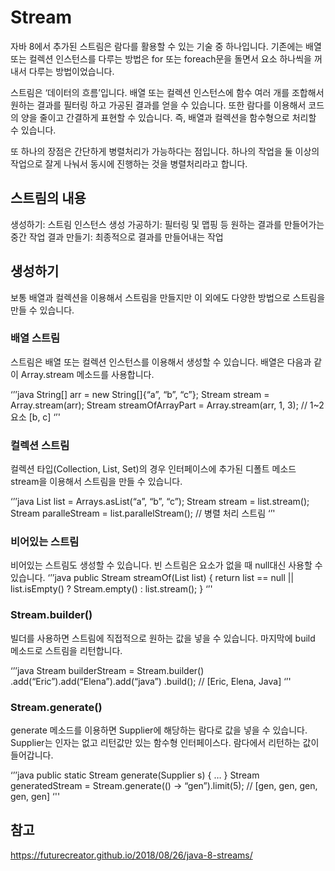 # Stream

자바 8에서 추가된 스트림은 람다를 활용할 수 있는 기술 중 하나입니다.
기존에는 배열 또는 컬렉션 인스턴스를 다루는 방법은 for 또는 foreach문을 돌면서 요소 하나씩을 꺼내서 다루는 방법이었습니다.

스트림은 ‘데이터의 흐름’입니다.
배열 또는 컬렉션 인스턴스에 함수 여러 개를 조합해서 원하는 결과를 필터링 하고 가공된 결과를 얻을 수 있습니다.
또한 람다를 이용해서 코드의 양을 줄이고 간결하게 표현할 수 있습니다.
즉, 배열과 컬렉션을 함수형으로 처리할 수 있습니다.

또 하나의 장점은 간단하게 병렬처리가 가능하다는 점입니다.
하나의 작업을 둘 이상의 작업으로 잘게 나눠서 동시에 진행하는 것을 병렬처리라고 합니다.

## 스트림의 내용

생성하기: 스트림 인스턴스 생성
가공하기: 필터링 및 맵핑 등 원하는 결과를 만들어가는 중간 작업
결과 만들기: 최종적으로 결과를 만들어내는 작업

## 생성하기

보통 배열과 컬렉션을 이용해서 스트림을 만들지만 이 외에도 다양한 방법으로 스트림을 만들 수 있습니다.

### 배열 스트림

스트림은 배열 또는 컬렉션 인스턴스를 이용해서 생성할 수 있습니다.
배열은 다음과 같이 Array.stream 메소드를 사용합니다.

‘’’java
String[] arr = new String[]{“a”, “b”, “c”};
Stream<String> stream = Array.stream(arr);
Stream<String> streamOfArrayPart = Array.stream(arr, 1, 3); // 1~2 요소 [b, c]
‘’'

### 컬렉션 스트림

컬렉션 타입(Collection, List, Set)의 경우 인터페이스에 추가된 디폴트 메소드 stream을 이용해서 스트림을 만들 수 있습니다.

 ‘’’java
List<String> list = Arrays.asList(“a”, “b”, “c”);
Stream<String> stream = list.stream();
Stream<String> paralleStream = list.parallelStream(); // 병렬 처리 스트림
‘’'

### 비어있는 스트림

비어있는 스트림도 생성할 수 있습니다. 빈 스트림은 요소가 없을 때 null대신 사용할 수 있습니다.
‘’’java
public Stream<String> streamOf(List<String> list) {
	return list == null || list.isEmpty()
		? Stream.empty()
		: list.stream();
}
‘’'

### Stream.builder()

빌더를 사용하면 스트림에 직접적으로 원하는 값을 넣을 수 있습니다. 마지막에 build 메소드로 스트림을 리턴합니다.

‘’’java
Stream<String> builderStream =
	Stream.<String>builder()
		.add(“Eric”).add(“Elena”).add(“java”)
		.build(); // [Eric, Elena, Java]
‘’'

### Stream.generate()

generate 메소드를 이용하면 Supplier<T>에 해당하는 람다로 값을 넣을 수 있습니다.
Supplier<T>는 인자는 없고 리턴값만 있는 함수형 인터페이스다.
람다에서 리턴하는 값이 들어갑니다.

‘’’java
public static<T> Stream<T> generate(Supplier<T> s) { … }
Stream<String> generatedStream = Stream.generate(() -> “gen”).limit(5); // [gen, gen, gen, gen, gen]
‘''

## 참고

https://futurecreator.github.io/2018/08/26/java-8-streams/




